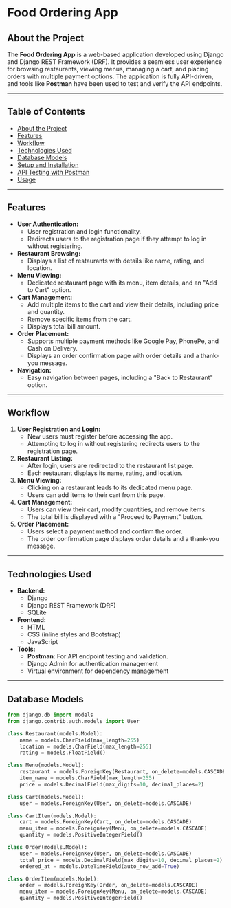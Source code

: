 # Food Ordering App

## **About the Project**
The **Food Ordering App** is a web-based application developed using Django and Django REST Framework (DRF). It provides a seamless user experience for browsing restaurants, viewing menus, managing a cart, and placing orders with multiple payment options. The application is fully API-driven, and tools like **Postman** have been used to test and verify the API endpoints.

---

## **Table of Contents**
- [About the Project](#about-the-project)
- [Features](#features)
- [Workflow](#workflow)
- [Technologies Used](#technologies-used)
- [Database Models](#database-models)
- [Setup and Installation](#setup-and-installation)
- [API Testing with Postman](#api-testing-with-postman)
- [Usage](#usage)

---

## **Features**
- **User Authentication:**
  - User registration and login functionality.
  - Redirects users to the registration page if they attempt to log in without registering.
- **Restaurant Browsing:**
  - Displays a list of restaurants with details like name, rating, and location.
- **Menu Viewing:**
  - Dedicated restaurant page with its menu, item details, and an "Add to Cart" option.
- **Cart Management:**
  - Add multiple items to the cart and view their details, including price and quantity.
  - Remove specific items from the cart.
  - Displays total bill amount.
- **Order Placement:**
  - Supports multiple payment methods like Google Pay, PhonePe, and Cash on Delivery.
  - Displays an order confirmation page with order details and a thank-you message.
- **Navigation:**
  - Easy navigation between pages, including a "Back to Restaurant" option.

---

## **Workflow**

1. **User Registration and Login:**
   - New users must register before accessing the app.
   - Attempting to log in without registering redirects users to the registration page.
2. **Restaurant Listing:**
   - After login, users are redirected to the restaurant list page.
   - Each restaurant displays its name, rating, and location.
3. **Menu Viewing:**
   - Clicking on a restaurant leads to its dedicated menu page.
   - Users can add items to their cart from this page.
4. **Cart Management:**
   - Users can view their cart, modify quantities, and remove items.
   - The total bill is displayed with a "Proceed to Payment" button.
5. **Order Placement:**
   - Users select a payment method and confirm the order.
   - The order confirmation page displays order details and a thank-you message.

---

## **Technologies Used**

- **Backend:**
  - Django
  - Django REST Framework (DRF)
  - SQLite
- **Frontend:**
  - HTML
  - CSS (inline styles and Bootstrap)
  - JavaScript
- **Tools:**
  - **Postman**: For API endpoint testing and validation.
  - Django Admin for authentication management
  - Virtual environment for dependency management

---

## **Database Models**

```python
from django.db import models
from django.contrib.auth.models import User

class Restaurant(models.Model):
    name = models.CharField(max_length=255)
    location = models.CharField(max_length=255)
    rating = models.FloatField()

class Menu(models.Model):
    restaurant = models.ForeignKey(Restaurant, on_delete=models.CASCADE)
    item_name = models.CharField(max_length=255)
    price = models.DecimalField(max_digits=10, decimal_places=2)

class Cart(models.Model):
    user = models.ForeignKey(User, on_delete=models.CASCADE)

class CartItem(models.Model):
    cart = models.ForeignKey(Cart, on_delete=models.CASCADE)
    menu_item = models.ForeignKey(Menu, on_delete=models.CASCADE)
    quantity = models.PositiveIntegerField()

class Order(models.Model):
    user = models.ForeignKey(User, on_delete=models.CASCADE)
    total_price = models.DecimalField(max_digits=10, decimal_places=2)
    ordered_at = models.DateTimeField(auto_now_add=True)

class OrderItem(models.Model):
    order = models.ForeignKey(Order, on_delete=models.CASCADE)
    menu_item = models.ForeignKey(Menu, on_delete=models.CASCADE)
    quantity = models.PositiveIntegerField()
